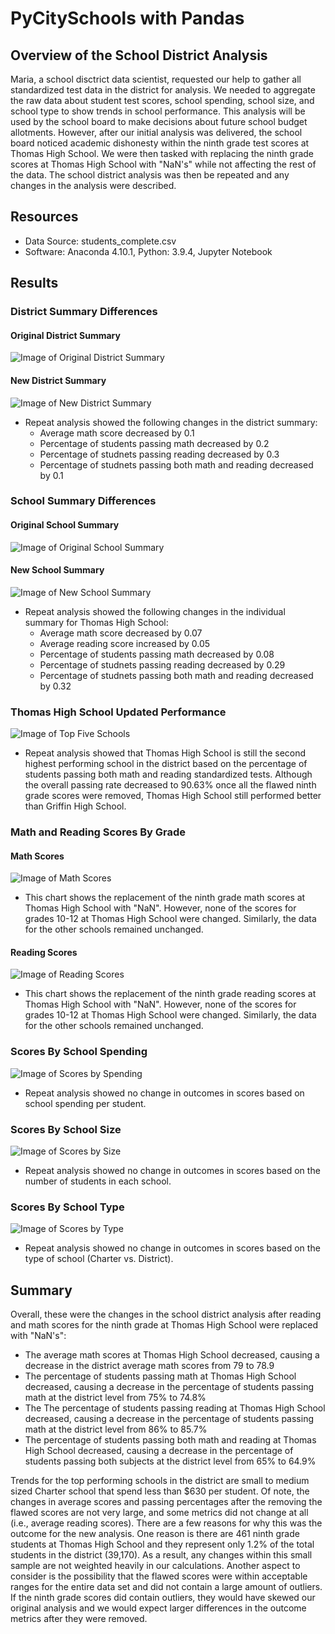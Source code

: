 # PyCitySchools with Pandas

## Overview of the School District Analysis
Maria, a school disctrict data scientist, requested our help to gather all standardized test data in the district for analysis. We needed to aggregate the raw data about student test scores, school spending, school size, and school type to show trends in school performance. This analysis will be used by the school board to make decisions about future school budget allotments. However, after our initial analysis was delivered, the school board noticed academic dishonesty within the ninth grade test scores at Thomas High School. We were then tasked with replacing the ninth grade scores at Thomas High School with "NaN's" while not affecting the rest of the data. The school district analysis was then be repeated and any changes in the analysis were described. 

## Resources
- Data Source: students_complete.csv
- Software: Anaconda 4.10.1, Python: 3.9.4, Jupyter Notebook

## Results
### District Summary Differences
#### Original District Summary
![Image of Original District Summary](https://github.com/jpb12002/School_District_Analysis/blob/main/Resources/Original_District_Summary.png)

#### New District Summary
![Image of New District Summary](https://github.com/jpb12002/School_District_Analysis/blob/main/Resources/New_District_Summary.png)

- Repeat analysis showed the following changes in the district summary:
  - Average math score decreased by 0.1
  - Percentage of students passing math decreased by 0.2
  - Percentage of studnets passing reading decreased by 0.3
  - Percentage of studnets passing both math and reading decreased by 0.1

### School Summary Differences
#### Original School Summary
![Image of Original School Summary](https://github.com/jpb12002/School_District_Analysis/blob/main/Resources/Original_School_Summary.png)


#### New School Summary
![Image of New School Summary](https://github.com/jpb12002/School_District_Analysis/blob/main/Resources/New_School_Summary.png)

- Repeat analysis showed the following changes in the individual summary for Thomas High School:
  - Average math score decreased by 0.07
  - Average reading score increased by 0.05
  - Percentage of students passing math decreased by 0.08
  - Percentage of studnets passing reading decreased by 0.29
  - Percentage of studnets passing both math and reading decreased by 0.32

### Thomas High School Updated Performance
![Image of Top Five Schools](https://github.com/jpb12002/School_District_Analysis/blob/main/Resources/Top_Five_Schools_1.png)

- Repeat analysis showed that Thomas High School is still the second highest performing school in the district based on the percentage of students passing both math and reading standardized tests. Although the overall passing rate decreased to 90.63% once all the flawed ninth grade scores were removed, Thomas High School still performed better than Griffin High School. 

### Math and Reading Scores By Grade
#### Math Scores
![Image of Math Scores](https://github.com/jpb12002/School_District_Analysis/blob/main/Resources/Math_Scores_By_Grade.png)

- This chart shows the replacement of the ninth grade math scores at Thomas High School with "NaN". However, none of the scores for grades 10-12 at Thomas High School were changed. Similarly, the data for the other schools remained unchanged. 

#### Reading Scores
![Image of Reading Scores](https://github.com/jpb12002/School_District_Analysis/blob/main/Resources/Reading_Scores_By_Grade.png)

- This chart shows the replacement of the ninth grade reading scores at Thomas High School with "NaN". However, none of the scores for grades 10-12 at Thomas High School were changed. Similarly, the data for the other schools remained unchanged.

### Scores By School Spending
![Image of Scores by Spending](https://github.com/jpb12002/School_District_Analysis/blob/main/Resources/Scores_By_Spending.png)

- Repeat analysis showed no change in outcomes in scores based on school spending per student.

### Scores By School Size
![Image of Scores by Size](https://github.com/jpb12002/School_District_Analysis/blob/main/Resources/Scores_By_Size.png)

- Repeat analysis showed no change in outcomes in scores based on the number of students in each school.

### Scores By School Type
![Image of Scores by Type](https://github.com/jpb12002/School_District_Analysis/blob/main/Resources/Scores_By_Type.png)

- Repeat analysis showed no change in outcomes in scores based on the type of school (Charter vs. District).

## Summary
Overall, these were the changes in the school district analysis after reading and math scores for the ninth grade at Thomas High School were replaced with "NaN's":
- The average math scores at Thomas High School decreased, causing a decrease in the district average math scores from 79 to 78.9
- The percentage of students passing math at Thomas High School decreased, causing a decrease in the percentage of students passing math at the district level from 75% to 74.8%
- The The percentage of students passing reading at Thomas High School decreased, causing a decrease in the percentage of students passing math at the district level from 86% to 85.7%
- The percentage of students passing both math and reading at Thomas High School decreased, causing a decrease in the percentage of students passing both subjects at the district level from 65% to 64.9%

Trends for the top performing schools in the district are small to medium sized Charter school that spend less than $630 per student. Of note, the changes in average scores and passing percentages after the removing the flawed scores are not very large, and some metrics did not change at all (i.e., average reading scores). There are a few reasons for why this was the outcome for the new analysis. One reason is there are 461 ninth grade students at Thomas High School and they represent only 1.2% of the total students in the district (39,170). As a result, any changes within this small sample are not weighted heavily in our calculations. Another aspect to consider is the possibility that the flawed scores were within acceptable ranges for the entire data set and did not contain a large amount of outliers. If the ninth grade scores did contain outliers, they would have skewed our original analysis and we would expect larger differences in the outcome metrics after they were removed. 
